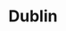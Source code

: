 ---
title: Dublin
linktitle: Dublin
description: I included nearby areas along the Dublin Bay, from Howth in the north, through Dun Laoghaire (where I worked) to Bray in the south.

---